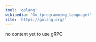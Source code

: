```yaml
---
tool: 'golang'
wikipedia: 'Go_(programming_language)'
site: 'https://golang.org/'
---
```


no content yet
to use gRPC
